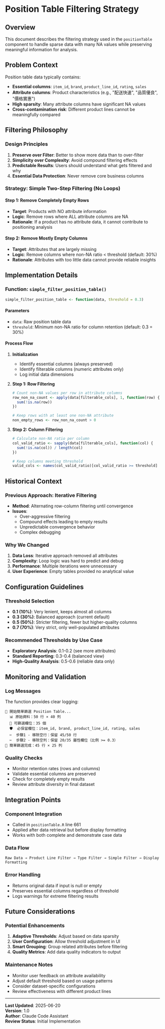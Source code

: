 # Position Table Filtering Strategy

## Overview

This document describes the filtering strategy used in the `positionTable` component to handle sparse data with many NA values while preserving meaningful information for analysis.

## Problem Context

Position table data typically contains:
- **Essential columns**: `item_id`, `brand`, `product_line_id`, `rating`, `sales`
- **Attribute columns**: Product characteristics (e.g., "配送快速", "品質優良", "價格實惠")
- **High sparsity**: Many attribute columns have significant NA values
- **Cross-contamination risk**: Different product lines cannot be meaningfully compared

## Filtering Philosophy

### Design Principles
1. **Preserve over Filter**: Better to show more data than to over-filter
2. **Simplicity over Complexity**: Avoid compound filtering effects
3. **Predictable Results**: Users should understand what gets filtered and why
4. **Essential Data Protection**: Never remove core business columns

### Strategy: Simple Two-Step Filtering (No Loops)

#### Step 1: Remove Completely Empty Rows
- **Target**: Products with NO attribute information
- **Logic**: Remove rows where ALL attribute columns are NA
- **Rationale**: If a product has no attribute data, it cannot contribute to positioning analysis

#### Step 2: Remove Mostly Empty Columns
- **Target**: Attributes that are largely missing
- **Logic**: Remove columns where non-NA ratio < threshold (default: 30%)
- **Rationale**: Attributes with too little data cannot provide reliable insights

## Implementation Details

### Function: `simple_filter_position_table()`

```r
simple_filter_position_table <- function(data, threshold = 0.3)
```

#### Parameters
- `data`: Raw position table data
- `threshold`: Minimum non-NA ratio for column retention (default: 0.3 = 30%)

#### Process Flow

1. **Initialization**
   - Identify essential columns (always preserved)
   - Identify filterable columns (numeric attributes only)
   - Log initial data dimensions

2. **Step 1: Row Filtering**
   ```r
   # Count non-NA values per row in attribute columns
   row_non_na_count <- apply(data[filterable_cols], 1, function(row) {
     sum(!is.na(row))
   })
   
   # Keep rows with at least one non-NA attribute
   non_empty_rows <- row_non_na_count > 0
   ```

3. **Step 2: Column Filtering**
   ```r
   # Calculate non-NA ratio per column
   col_valid_ratio <- sapply(data[filterable_cols], function(col) {
     sum(!is.na(col)) / length(col)
   })
   
   # Keep columns meeting threshold
   valid_cols <- names(col_valid_ratio)[col_valid_ratio >= threshold]
   ```

## Historical Context

### Previous Approach: Iterative Filtering
- **Method**: Alternating row-column filtering until convergence
- **Issues**:
  - Over-aggressive filtering
  - Compound effects leading to empty results
  - Unpredictable convergence behavior
  - Complex debugging

### Why We Changed
1. **Data Loss**: Iterative approach removed all attributes
2. **Complexity**: Loop logic was hard to predict and debug
3. **Performance**: Multiple iterations were unnecessary
4. **User Experience**: Empty tables provided no analytical value

## Configuration Guidelines

### Threshold Selection
- **0.1 (10%)**: Very lenient, keeps almost all columns
- **0.3 (30%)**: Balanced approach (current default)
- **0.5 (50%)**: Stricter filtering, fewer but higher-quality columns
- **0.7 (70%)**: Very strict, only well-populated attributes

### Recommended Thresholds by Use Case
- **Exploratory Analysis**: 0.1-0.2 (see more attributes)
- **Standard Reporting**: 0.3-0.4 (balanced view)
- **High-Quality Analysis**: 0.5-0.6 (reliable data only)

## Monitoring and Validation

### Log Messages
The function provides clear logging:
```
🔧 開始簡單篩選 Position Table...
  📊 原始資料：50 行 × 40 列
  🔧 可篩選欄位：35 個
  🛡️  必保留欄位：item_id, brand, product_line_id, rating, sales
  ✂️  步驟1 - 移除空行：保留 45/50 行
  ✂️  步驟2 - 移除空列：保留 20/35 屬性欄位（比例 >= 0.3）
🎯 簡單篩選完成：45 行 × 25 列
```

### Quality Checks
- Monitor retention rates (rows and columns)
- Validate essential columns are preserved
- Check for completely empty results
- Review attribute diversity in final dataset

## Integration Points

### Component Integration
- Called in `positionTable.R` line 661
- Applied after data retrieval but before display formatting
- Works with both complete and demonstrate case data

### Data Flow
```
Raw Data → Product Line Filter → Type Filter → Simple Filter → Display Formatting
```

### Error Handling
- Returns original data if input is null or empty
- Preserves essential columns regardless of threshold
- Logs warnings for extreme filtering results

## Future Considerations

### Potential Enhancements
1. **Adaptive Thresholds**: Adjust based on data sparsity
2. **User Configuration**: Allow threshold adjustment in UI
3. **Smart Grouping**: Group related attributes before filtering
4. **Quality Metrics**: Add data quality indicators to output

### Maintenance Notes
- Monitor user feedback on attribute availability
- Adjust default threshold based on usage patterns
- Consider dataset-specific configurations
- Review effectiveness with different product lines

---

**Last Updated**: 2025-06-20  
**Version**: 1.0  
**Author**: Claude Code Assistant  
**Review Status**: Initial Implementation
